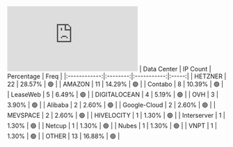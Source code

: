 ![Diagramm](https://github.com/obajay/StateSync-snapshots/blob/main/Projects/Oraichain/1/README.md)
| Data Center | IP Count | Percentage | Freq |
|:------------:|:--------:|:-----------:|:-----:|
| HETZNER | 22 | 28.57% | 🟢 |
| AMAZON | 11 | 14.29% | 🟢 |
| Contabo | 8 | 10.39% | 🟢 |
| LeaseWeb | 5 | 6.49% | 🟢 |
| DIGITALOCEAN | 4 | 5.19% | 🟢 |
| OVH | 3 | 3.90% | 🟢 |
| Alibaba | 2 | 2.60% | 🟢 |
| Google-Cloud | 2 | 2.60% | 🟢 |
| MEVSPACE | 2 | 2.60% | 🟢 |
| HIVELOCITY | 1 | 1.30% | 🟢 |
| Interserver | 1 | 1.30% | 🟢 |
| Netcup | 1 | 1.30% | 🟢 |
| Nubes | 1 | 1.30% | 🟢 |
| VNPT | 1 | 1.30% | 🟢 |
| OTHER | 13 | 16.88% | 🟢 |
